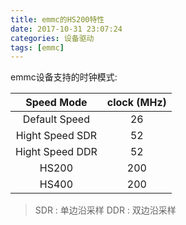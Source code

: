 ```yaml
---
title: emmc的HS200特性 
date: 2017-10-31 23:07:24
categories: 设备驱动
tags: [emmc]
---
```




emmc设备支持的时钟模式:

| Speed Mode | clock (MHz) |
|:----------:|:-----------:|
|Default Speed| 26|
|Hight Speed SDR | 52 |
|Hight Speed DDR | 52 |
|HS200 | 200 |
|HS400 | 200 |

> SDR : 单边沿采样
> DDR : 双边沿采样

<!--more-->


